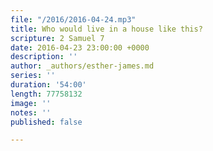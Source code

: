 ```yaml
---
file: "/2016/2016-04-24.mp3"
title: Who would live in a house like this?
scripture: 2 Samuel 7
date: 2016-04-23 23:00:00 +0000
description: ''
author: _authors/esther-james.md
series: ''
duration: '54:00'
length: 77758132
image: ''
notes: ''
published: false

---
```

